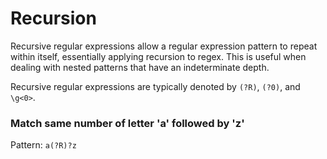# Recursion

Recursive regular expressions allow a regular expression pattern to repeat within itself, essentially applying recursion to regex. This is useful when dealing with nested patterns that have an indeterminate depth.

Recursive regular expressions are typically denoted by `(?R)`, `(?0)`, and `\g<0>`.

### Match same number of letter 'a' followed by 'z'

Pattern: `a(?R)?z`

